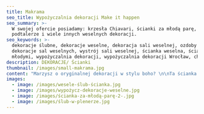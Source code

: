 ```yaml
---
title: Makrama
seo_title: Wypożyczalnia dekoracji Make it happen
seo_summary: >-
  W swojej ofercie posiadamy: krzesła Chiavari, ścianki za młodą parę,
  podtalerze i wiele innych weselnych dekoracji. 
seo_keywords: >-
  dekoracje ślubne, dekoracje weselne, dekoracja sali weselnej, ozdoby ślubne,
  dekoracje sal weselnych, wystrój sali weselnej, ścianka weselna, ścianka za
  młodymi, wypożyczalnia dekoracji, wypożyczalnia dekoracji Wrocław, chiavari
description: DEKORACJE/ Ścianki
thumbnail: /images/small-makrama.jpg
content: "Marzysz o oryginalnej dekoracji w stylu boho? \n\nTa ścianka jest stworzona dla Ciebie. Wykonana przez nas ręcznie plecionka ze sznurków!\n\n•\tmateriał: konstrukcja wykonana z drewna\n\n•\t wymiary ramy: 210cm wys. x 250cm szer. \n\n•\telementy aranżacji: drewniana konstrukcja, makrama (plecionka); aranżacja nie zawiera kompozycji  kwiatowej\n\n•\tkolor ramy: delikatnie bielony\n\n•\tkolor makramy: ecru\n\n•\tstyl: boho, rustykalny, country chic\n\n•\tcena wypożyczenia: 600 zł\n\n•\ttransport na terenie Wrocławia - gratis, poza terenem Wrocławia wyceniany jest indywidualnie\n\n•\tistnieje możliwość odbioru osobistego\n\n•\tsprawdź dostępność w kalendarzu i dokonaj wstępnej rezerwacji\n\n•\twięcej  informacji znajdziesz w zakładce [JAK DZIAŁAMY](/form)"
images:
  - image: /images/wesele-ślub-ścianka.jpg
  - image: /images/wypożycz-dekoracje-weselne.jpg
  - image: /images/ścianka-za-młodą-parę-2-.jpg
  - image: /images/ślub-w-plenerze.jpg
---
```


